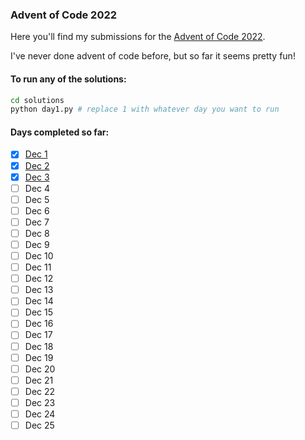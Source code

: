 ### Advent of Code 2022

Here you'll find my submissions for the [Advent of Code 2022](https://adventofcode.com/).

I've never done advent of code before, but so far it seems pretty fun!

#### To run any of the solutions:

```bash
cd solutions
python day1.py # replace 1 with whatever day you want to run
```

#### Days completed so far:

- [x] [Dec 1](https://github.com/philipfweiss/advent-2022/blob/main/solutions/day1.py)
- [x] [Dec 2](https://github.com/philipfweiss/advent-2022/blob/main/solutions/day2.py)
- [x] [Dec 3](https://github.com/philipfweiss/advent-2022/blob/main/solutions/day3.py)
- [ ] Dec 4
- [ ] Dec 5
- [ ] Dec 6
- [ ] Dec 7
- [ ] Dec 8
- [ ] Dec 9
- [ ] Dec 10
- [ ] Dec 11
- [ ] Dec 12
- [ ] Dec 13
- [ ] Dec 14
- [ ] Dec 15
- [ ] Dec 16
- [ ] Dec 17
- [ ] Dec 18
- [ ] Dec 19
- [ ] Dec 20
- [ ] Dec 21
- [ ] Dec 22
- [ ] Dec 23
- [ ] Dec 24
- [ ] Dec 25
